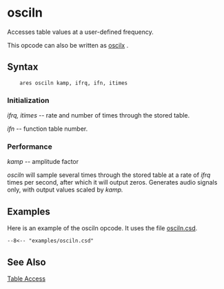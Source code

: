 <!--
id:osciln
category:Signal Generators:Basic Oscillators
-->
# osciln
Accesses table values at a user-defined frequency.
  
This opcode can also be written as  [oscilx](../../opcodes/oscilx) .  
  

## Syntax
```csound-orc
    ares osciln kamp, ifrq, ifn, itimes
```

### Initialization
  
_ifrq, itimes_ -- rate and number of times through the stored table.  
  
_ifn_ -- function table number.  
  

### Performance
  
_kamp_ -- amplitude factor  
  
_osciln_ will sample several times through the stored table at a rate of _ifrq_ times per second, after which it will output zeros. Generates audio signals only, with output values scaled by _kamp._  
  

## Examples
Here is an example of the osciln opcode. It uses the file [osciln.csd](../../examples/osciln.csd).
``` csound-orc title="Example of the osciln opcode." linenums="1"
--8<-- "examples/osciln.csd"
```

## See Also
  
[Table Access](../../siggen/tableacc)  
  
